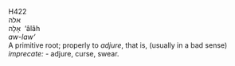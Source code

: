 <body>
  <p>H422<br>  אלה  <br> אָלָה  ‎  ‘âlâh  <br><i>aw-law‘ </i><br>A primitive root; properly to <i>adjure</i>, that is, (usually in a bad sense) <i>imprecate: - </i>adjure, curse, swear.<br></p>
 </body>